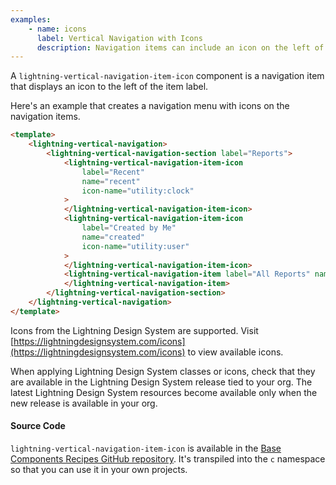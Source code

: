 ```yaml
---
examples:
    - name: icons
      label: Vertical Navigation with Icons
      description: Navigation items can include an icon on the left of the label.
---
```


A `lightning-vertical-navigation-item-icon` component is a navigation item that displays an icon to the left of the item label.

Here's an example that creates a navigation menu with icons on the navigation items.

```html
<template>
    <lightning-vertical-navigation>
        <lightning-vertical-navigation-section label="Reports">
            <lightning-vertical-navigation-item-icon
                label="Recent"
                name="recent"
                icon-name="utility:clock"
            >
            </lightning-vertical-navigation-item-icon>
            <lightning-vertical-navigation-item-icon
                label="Created by Me"
                name="created"
                icon-name="utility:user"
            >
            </lightning-vertical-navigation-item-icon>
            <lightning-vertical-navigation-item label="All Reports" name="all">
            </lightning-vertical-navigation-item>
        </lightning-vertical-navigation-section>
    </lightning-vertical-navigation>
</template>
```

Icons from the Lightning Design System are supported. Visit [https://lightningdesignsystem.com/icons](https://lightningdesignsystem.com/icons) to view available icons.

When applying Lightning Design System classes or icons, check that they are available in the
Lightning Design System release tied to your org. The latest Lightning Design System
resources become available only when the new release is available in your org.

#### Source Code

`lightning-vertical-navigation-item-icon` is available in the [Base Components Recipes GitHub repository](https://github.com/salesforce/base-components-recipes#documentation). It's transpiled into the `c` namespace so that you can use it in your own projects.
